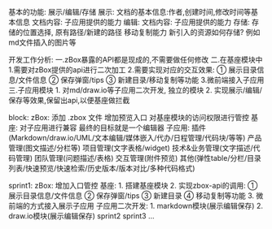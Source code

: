 基本的功能: 展示/编辑/存储
	展示:
		文档的基本信息:作者,创建时间,修改时间等基本信息
		文档内容: 子应用提供的能力
	编辑:
		文档内容: 子应用提供的能力
	存储:
		存储的位置选择, 原有路径/新建的路径
		移动复制能力
		新引入的资源如何存储? 例如md文件插入的图片等

开发工作分析:
	一.zBox暴露的API都是现成的,不需要做任何修改
	二.在基座模块中
		1.需要对zBox提供的api进行二次加工
		2.需要实现对应的交互效果:
			① 展示目录信息/文件信息
			② 保存弹窗/tips
			③ 新建目录/移动复制等功能
		3.微前端接入子应用
	三.子应用模块
		1. 对md/draw.io等子应用二次开发, 独立的模块
		2. 实现展示/编辑/保存等效果,保留出api,以便基座做拦截

block:
	zBox:
		添加 .zbox 文件
		增加预览入口
		对基座模块的访问权限进行管控
	基座:
		对子应用进行兼容
		最终的目标就是一个编辑器
	子应用:
		插件(Markdown/draw.io/UML/文本编辑/媒体嵌入/代办/日程管理/代码块/等等)
		产品管理(图文描述/分栏等)
		项目管理(文字表格/widget)
		技术&业务管理(文字描述/代码管理)
		团队管理(问题描述/表格)
		交互管理(附件预览)
		其他(弹性table/分栏/目录列表/快速预览/快速检索/历史版本/版本对比/多种代码格式)


sprint1:
	zBox: 增加入口管控
	基座:
		1. 搭建基座模块
		2. 实现zbox-api的调用:
			① 展示目录信息/文件信息
			② 保存弹窗/tips
			③ 新建目录
			④ 移动复制等功能
		3. 微前端的方式接入展示子应用
	子应用二次开发:
		1. markdown模块(展示编辑保存)
		2. draw.io模块(展示编辑保存)
sprint2
sprint3
...



